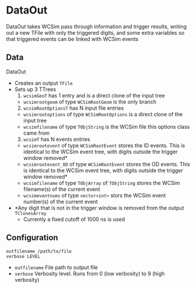 # DataOut

DataOut takes WCSim pass through information and trigger results, writing out a new TFile with only the triggered digits, and some extra variables so that triggered events can be linked with WCSim events

## Data

DataOut
* Creates an output `TFile`
* Sets up 3 TTrees
  1. `wcsimGeoT` has 1 entry and is a direct clone of the input tree
    * `wcsimrootgeom` of type `WCSimRootGeom` is the only branch
  2. `wcsimRootOptionsT` has N input file entries
    * `wcsimrootoptions` of type `WCSimRootOptions` is a direct clone of the input tree
    * `wcsimfilename` of type `TObjString` is the WCSim file this options class came from
  3. `wcsimT` has N events entries
    * `wcsimrootevent` of type `WCSimRootEvent` stores the ID events. This is identical to the WCSim event tree, with digits outside the trigger window removed*
    * `wcsimrootevent_OD` of type `WCSimRootEvent` stores the OD events. This is identical to the WCSim event tree, with digits outside the trigger window removed*
    * `wcsimfilename` of type `TObjArray` of `TObjString` stores the WCSim filename(s) of the current event
    * `wcsimeventnums` of type `vector<int>` stors the WCSim event number(s) of the current event
* *Any digit that is not in the trigger window is removed from the output `TClonesArray`
  * Currently a fixed cutoff of 1000 ns is used

## Configuration

```
outfilename /path/to/file
verbose LEVEL
```

* `outfilename` File path to output file
* `verbose` Verbosity level. Runs from 0 (low verbosity) to 9 (high verbosity)